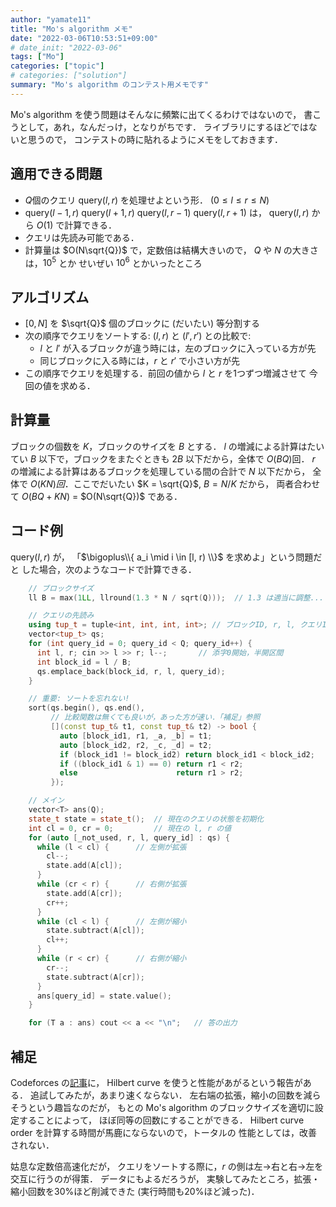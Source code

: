 ```yaml
---
author: "yamate11"
title: "Mo's algorithm メモ"
date: "2022-03-06T10:53:51+09:00"
# date_init: "2022-03-06"
tags: ["Mo"]
categories: ["topic"]
# categories: ["solution"]
summary: "Mo's algorithm のコンテスト用メモです"
---
```


Mo's algorithm を使う問題はそんなに頻繁に出てくるわけではないので，
書こうとして，あれ，なんだっけ，となりがちです．
ライブラリにするほどではないと思うので，
コンテストの時に貼れるようにメモをしておきます．

## 適用できる問題

* $Q$個のクエリ $\text{query}(l, r)$ を処理せよという形．
  ($0 \leq l \leq r \leq N$)
* $\text{query}(l - 1, r)$
  $\text{query}(l + 1, r)$
  $\text{query}(l, r - 1)$
  $\text{query}(l, r + 1)$ は，
  $\text{query}(l, r)$ から $O(1)$ で計算できる．
* クエリは先読み可能である．
* 計算量は $O(N\sqrt{Q})$ で，定数倍は結構大きいので，
  $Q$ や $N$ の大きさは，$10^5$ とか 
  せいぜい $10^6$ とかいったところ
  
## アルゴリズム

* $[0, N]$ を $\sqrt{Q}$ 個のブロックに (だいたい) 等分割する
* 次の順序でクエリをソートする: $(l, r)$ と $(l', r')$ との比較で:
  * $l$ と $l'$ が入るブロックが違う時には，左のブロックに入っている方が先
  * 同じブロックに入る時には，$r$ と $r'$ で小さい方が先
* この順序でクエリを処理する．前回の値から $l$ と $r$ を1つずつ増減させて
  今回の値を求める．
  
## 計算量

ブロックの個数を $K$，ブロックのサイズを $B$ とする．
$l$ の増減による計算はたいてい $B$ 以下で，ブロックをまたぐときも $2B$
以下だから，全体で $O(BQ)$回．
$r$ の増減による計算はあるブロックを処理している間の合計で $N$ 以下だから，
全体で $O(KN)回$．ここでだいたい $K = \sqrt{Q}$, $B = N / K$ だから，
両者合わせて $O(BQ + KN)$ = $O(N\sqrt{Q})$ である．

## コード例

$\text{query}(l, r)$ が，
「$\bigoplus\\{ a_i \mid i \in [l, r) \\}$ を求めよ」という問題だと
した場合，次のようなコードで計算できる．

```cpp
    // ブロックサイズ
    ll B = max(1LL, llround(1.3 * N / sqrt(Q)));  // 1.3 は適当に調整...

    // クエリの先読み
    using tup_t = tuple<int, int, int, int>; // ブロックID, r, l, クエリID
    vector<tup_t> qs;
    for (int query_id = 0; query_id < Q; query_id++) {
      int l, r; cin >> l >> r; l--;       // 添字0開始，半開区間
      int block_id = l / B;
      qs.emplace_back(block_id, r, l, query_id);
    }

    // 重要: ソートを忘れない!
    sort(qs.begin(), qs.end(),
         // 比較関数は無くても良いが，あった方が速い．「補足」参照
         [](const tup_t& t1, const tup_t& t2) -> bool {
           auto [block_id1, r1, _a, _b] = t1;
           auto [block_id2, r2, _c, _d] = t2;
           if (block_id1 != block_id2) return block_id1 < block_id2;
           if ((block_id1 & 1) == 0) return r1 < r2;
           else                      return r1 > r2;
         });

    // メイン
    vector<T> ans(Q);
    state_t state = state_t();  // 現在のクエリの状態を初期化
    int cl = 0, cr = 0;         // 現在の l, r の値
    for (auto [_not_used, r, l, query_id] : qs) {
      while (l < cl) {      // 左側が拡張
        cl--;
        state.add(A[cl]);
      }
      while (cr < r) {      // 右側が拡張
        state.add(A[cr]);
        cr++;
      }
      while (cl < l) {      // 左側が縮小
        state.subtract(A[cl]);
        cl++;
      }
      while (r < cr) {      // 右側が縮小
        cr--;
        state.subtract(A[cr]);
      }
      ans[query_id] = state.value();
    }

    for (T a : ans) cout << a << "\n";   // 答の出力
```

## 補足

Codeforces の[記事](https://codeforces.com/blog/entry/61203)に，
Hilbert curve を使うと性能があがるという報告がある．
追試してみたが，あまり速くならない．
左右端の拡張，縮小の回数を減らそうという趣旨なのだが，
もとの Mo's algorithm のブロックサイズを適切に設定することによって，
ほぼ同等の回数にすることができる．
Hilbert curve order を計算する時間が馬鹿にならないので，トータルの
性能としては，改善されない．

姑息な定数倍高速化だが，
クエリをソートする際に，$r$ の側は左→右と右→左を交互に行うのが得策．
データにもよるだろうが，
実験してみたところ，拡張・縮小回数を30%ほど削減できた
(実行時間も20%ほど減った)．
